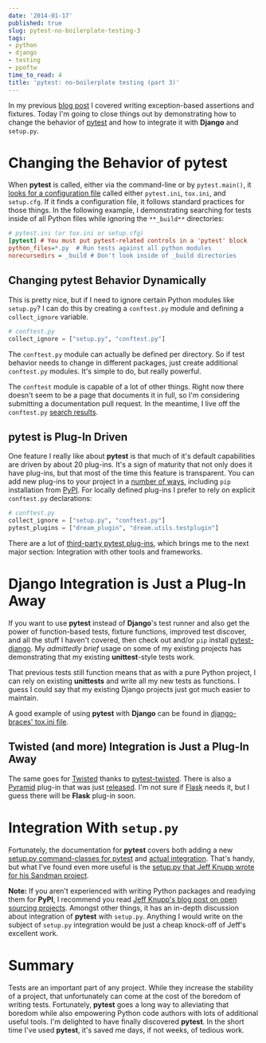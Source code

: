 ```yaml
---
date: '2014-01-17'
published: true
slug: pytest-no-boilerplate-testing-3
tags:
- python
- django
- testing
- ppoftw
time_to_read: 4
title: 'pytest: no-boilerplate testing (part 3)'
---
```


In my previous [blog
post](https://pydanny.com/pytest-no-boilerplate-testing-2.html) I
covered writing exception-based assertions and fixtures. Today I'm
going to close things out by demonstrating how to change the behavior of
[pytest](http://pytest.org/) and how to integrate it with **Django** and
`setup.py`.

Changing the Behavior of **pytest**
===================================

When **pytest** is called, either via the command-line or by
`pytest.main()`, it [looks for a configuration
file](http://pytest.org/latest/customize.html#how-test-configuration-is-read-from-configuration-ini-files)
called either `pytest.ini`, `tox.ini`, and `setup.cfg`. If it finds a
configuration file, it follows standard practices for those things. In
the following example, I demonstrating searching for tests inside of all
Python files while ignoring the `**_build**` directories:

``` ini
# pytest.ini (or tox.ini or setup.cfg)
[pytest] # You must put pytest-related controls in a 'pytest' block
python_files=*.py  # Run tests against all python modules
norecursedirs = _build # Don't look inside of _build directories
```

Changing **pytest** Behavior Dynamically
----------------------------------------

This is pretty nice, but if I need to ignore certain Python modules like
`setup.py`? I can do this by creating a `conftest.py` module and
defining a `collect_ignore` variable.

``` python
# conftest.py
collect_ignore = ["setup.py", "conftest.py"]
```

The `conftest.py` module can actually be defined per directory. So if
test behavior needs to change in different packages, just create
additional `conftest.py` modules. It's simple to do, but really
powerful.

The `conftest` module is capable of a lot of other things. Right now
there doesn't seem to be a page that documents it in full, so I'm
considering submitting a documentation pull request. In the meantime, I
live off the `conftest.py` [search
results](http://pytest.org/latest/search.html?q=conftest&check_keywords=yes&area=default).

**pytest** is Plug-In Driven
----------------------------

One feature I really like about **pytest** is that much of it's default
capabilities are driven by about 20 plug-ins. It's a sign of maturity
that not only does it have plug-ins, but that most of the time this
feature is transparent. You can add new plug-ins to your project in a
[number of
ways](http://pytest.org/latest/plugins.html#plugin-discovery-order-at-tool-startup),
including `pip` installation from [PyPI](https://pypi.python.org/pypi/).
For locally defined plug-ins I prefer to rely on explicit `conftest.py`
declarations:

``` python
# conftest.py
collect_ignore = ["setup.py", "conftest.py"]
pytest_plugins = ["dream_plugin", "dream.utils.testplugin"]
```

There are a lot of [third-party pytest
plug-ins](https://pypi.python.org/pypi?%3Aaction=search&term=pytest-&submit=search),
which brings me to the next major section: Integration with other tools
and frameworks.

Django Integration is Just a Plug-In Away
=========================================

If you want to use **pytest** instead of **Django**'s test runner and
also get the power of function-based tests, fixture functions, improved
test discover, and all the stuff I haven't covered, then check out
and/or `pip` install
[pytest-django](https://pypi.python.org/pypi/pytest-django). My
*admittedly brief* usage on some of my existing projects has
demonstrating that my existing **unittest**-style tests work.

That previous tests still function means that as with a pure Python
project, I can rely on existing **unittests** and write all my new tests
as functions. I guess I could say that my existing Django projects just
got much easier to maintain.

A good example of using **pytest** with **Django** can be found in
[django-braces' tox.ini
file](https://github.com/brack3t/django-braces/blob/master/tox.ini).

Twisted (and more) Integration is Just a Plug-In Away
-----------------------------------------------------

The same goes for [Twisted](http://twistedmatrix.com/) thanks to
[pytest-twisted](https://pypi.python.org/pypi/pytest-twisted). There is
also a [Pyramid](http://www.pylonsproject.org/) plug-in that was just
[released](https://pypi.python.org/pypi/pytest_pyramid). I'm not sure
if [Flask](http://flask.pocoo.org/) needs it, but I guess there will be
**Flask** plug-in soon.

Integration With `setup.py`
===========================

Fortunately, the documentation for **pytest** covers both adding a new
[setup.py command-classes for
pytest](http://pytest.org/latest/goodpractises.html#integrating-with-distutils-python-setup-py-test)
and [actual
integration](http://pytest.org/latest/goodpractises.html#integration-with-setuptools-test-commands).
That's handy, but what I've found even more useful is the [setup.py
that Jeff Knupp wrote for his Sandman
project](https://github.com/jeffknupp/sandman/blob/develop/setup.py).

**Note:** If you aren't experienced with writing Python packages and
readying them for **PyPI**, I recommend you read [Jeff Knupp's blog
post on open sourcing
projects](http://www.jeffknupp.com/blog/2013/08/16/open-sourcing-a-python-project-the-right-way/).
Amongst other things, it has an in-depth discussion about integration of
**pytest** with `setup.py`. Anything I would write on the subject of
`setup.py` integration would be just a cheap knock-off of Jeff's
excellent work.

Summary
=======

Tests are an important part of any project. While they increase the
stability of a project, that unfortunately can come at the cost of the
boredom of writing tests. Fortunately, **pytest** goes a long way to
alleviating that boredom while also empowering Python code authors with
lots of additional useful tools. I'm delighted to have finally
discovered **pytest**. In the short time I've used **pytest**, it's
saved me days, if not weeks, of tedious work.
